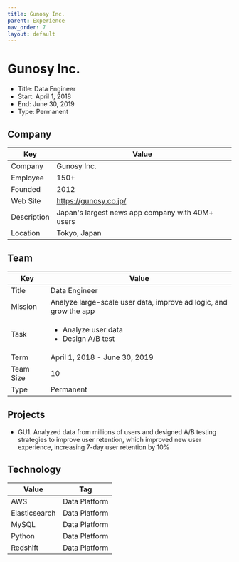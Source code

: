 ```yaml
---
title: Gunosy Inc.
parent: Experience
nav_order: 7
layout: default
---
```


# Gunosy Inc.

- Title: Data Engineer
- Start: April 1, 2018
- End: June 30, 2019
- Type: Permanent

## Company

| Key         | Value                                              |
| ----------- | -------------------------------------------------- |
| Company     | Gunosy Inc.                                        |
| Employee    | 150+                                               |
| Founded     | 2012                                               |
| Web Site    | https://gunosy.co.jp/                              |
| Description | Japan's largest news app company with 40M+ users |
| Location    | Tokyo, Japan                                       |

## Team

| Key       | Value                                                  |
| --------- | ------------------------------------------------------ |
| Title     | Data Engineer                                          |
| Mission   | Analyze large-scale user data, improve ad logic, and grow the app |
| Task      | <ul><li>Analyze user data</li><li>Design A/B test</li></ul>                |
| Term      | April 1, 2018 - June 30, 2019                         |
| Team Size | 10                                                     |
| Type      | Permanent                                              |

## Projects

- GU1. Analyzed data from millions of users and designed A/B testing strategies to improve user retention, which improved new user experience, increasing 7-day user retention by 10% 

## Technology

| Value         | Tag           |
| ------------- | ------------- |
| AWS           | Data Platform |
| Elasticsearch | Data Platform |
| MySQL         | Data Platform |
| Python        | Data Platform |
| Redshift      | Data Platform |
